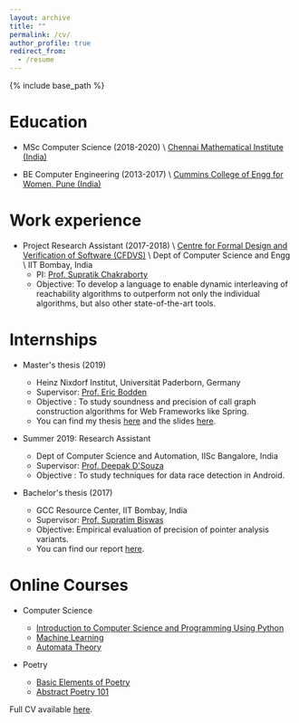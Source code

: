 ```yaml
---
layout: archive
title: ""
permalink: /cv/
author_profile: true
redirect_from:
  - /resume
---
```


{% include base_path %}

**Education**
======
*  MSc Computer Science (2018-2020) \\
[Chennai Mathematical Institute (India)](https://www.cmi.ac.in/)

* BE Computer Engineering (2013-2017) \\
[Cummins College of Engg for Women, Pune (India)](https://www.cumminscollege.org/)

 **Work experience**
======
* Project Research Assistant (2017-2018) \\
[Centre for Formal Design and Verification of Software (CFDVS)](http://www.cfdvs.iitb.ac.in/) \\
Dept of Computer Science and Engg \\
IIT Bombay, India 
  * PI: [Prof. Supratik Chakraborty](https://www.cse.iitb.ac.in/~supratik/)
  * Objective: To develop a language to enable dynamic interleaving of reachability algorithms to outperform not only the individual algorithms, but also other state-of-the-art tools.

**Internships**
======
* Master's thesis (2019)
  * Heinz Nixdorf Institut, Universität Paderborn, Germany
  * Supervisor: [Prof. Eric Bodden](https://www.bodden.de/)
  * Objective : To study soundness and precision of call graph construction algorithms for Web Frameworks like Spring.
  * You can find my thesis [here]({{mugdhak30.github.io}}/assets/MugdhaMasterThesis.pdf) and the slides [here]({{mugdhak30.github.io}}/assets/MugdhaMastersPresentation.pdf).


* Summer 2019: Research Assistant
  * Dept of Computer Science and Automation, IISc Bangalore, India 
  * Supervisor: [Prof. Deepak D'Souza](https://www.csa.iisc.ac.in/~deepakd/)
  * Objective : To study techniques for data race detection in Android.

* Bachelor's thesis (2017)
  * GCC Resource Center, IIT Bombay, India
  * Supervisor: [Prof. Supratim Biswas](https://www.cse.iitb.ac.in/~sb/)
  * Objective: Empirical evaluation of precision of pointer analysis variants.
  * You can find our report [here]({{mugdhak30.github.io}}/assets/MugdhaBachelorReport.pdf).
 
**Online Courses**
======
* Computer Science
  * [Introduction to Computer Science and Programming Using Python](https://www.edx.org/course/introduction-to-computer-science-and-programming-7) 
  * [Machine Learning](https://www.coursera.org/learn/machine-learning)
  * [Automata Theory](https://online.stanford.edu/courses/soe-ycsautomata-automata-theory)

* Poetry  
  * [Basic Elements of Poetry](https://allpoetry.com/group/20193-Course%3A_The_Basic_Elements_of_Poetry_--_Intermediate) 
  * [Abstract Poetry 101](https://allpoetry.com/group/20221-Abstract_101__closed)

Full CV available [here]({{mugdhak30.github.io}}/assets/MK_Resume.pdf).